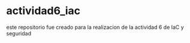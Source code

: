 # actividad6_iac
este repositorio fue creado para la realizacion de la actividad 6 de IaC y seguridad
